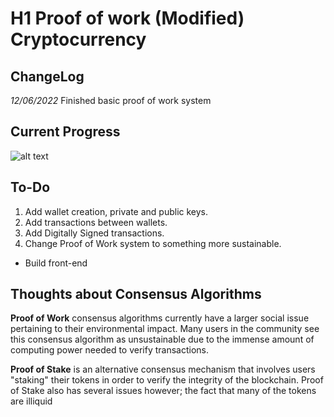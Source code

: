 # H1 Proof of work (Modified) Cryptocurrency 

## ChangeLog

*12/06/2022* Finished basic proof of work system 


## Current Progress

![alt text](https://github.com/Jeygopi/cryptoproject/images_progress/exampleofminedblocks.png)

## To-Do

1. Add wallet creation, private and public keys.
2. Add transactions between wallets.
3. Add Digitally Signed transactions.
4. Change Proof of Work system to something more sustainable.
  * Build front-end


## Thoughts about Consensus Algorithms 

**Proof of Work** consensus algorithms currently have a larger social issue pertaining to their environmental impact. Many users in the community see this consensus algorithm as unsustainable due to the immense amount of computing power needed to verify transactions. 

**Proof of Stake** is an alternative consensus mechanism that involves users "staking" their tokens in order to verify the integrity of the blockchain. Proof of Stake also has several issues however; the fact that many of the tokens are illiquid 